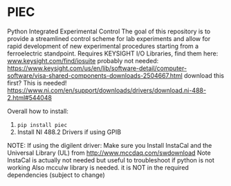# PIEC
 Python Integrated Experimental Control
 The goal of this repository is to provide a streamlined control scheme for lab experiments and allow for rapid development
 of new experimental procedures starting from a ferroelectric standpoint.
 Requires KEYSIGHT I/O Libraries, find them here: www.keysight.com/find/iosuite
probably not needed:
 https://www.keysight.com/us/en/lib/software-detail/computer-software/visa-shared-components-downloads-2504667.html download this first?
This is needed!
 https://www.ni.com/en/support/downloads/drivers/download.ni-488-2.html#544048


Overall how to install:
1. ```pip install piec```
2. Install NI 488.2 Drivers if using GPIB




NOTE: If using the digilent driver:
Make sure you Install InstaCal and the Universal Library (UL) from http://www.mccdaq.com/swdownload 
Note InstaCal is actually not needed but useful to troubleshoot if python is not working
Also mcculw library is needed. it is NOT in the required dependencies (subject to change)
